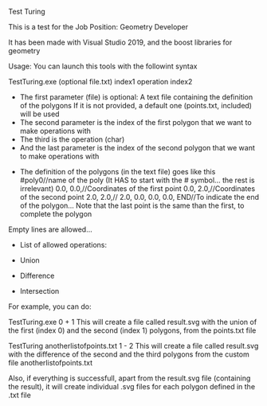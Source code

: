 Test Turing

This is a test for the Job Position: Geometry Developer

It has been made with Visual Studio 2019, and the boost libraries for geometry

Usage:
You can launch this tools with the followint syntax

TestTuring.exe (optional file.txt) index1 operation index2

- The first parameter (file) is optional: A text file containing the definition of the polygons
  If it is not provided, a default one (points.txt, included) will be used
- The second parameter is the index of the first polygon that we want to make operations with
- The third is the operation (char)
- And the last parameter is the index of the second polygon that we want to make operations with

* The definition of the polygons (in the text file) goes like this
  #poly0//name of the poly (It HAS to start with the # symbol... the rest is irrelevant)
  0.0, 0.0,//Coordinates of the first point
  0.0, 2.0,//Coordinates of the second point
  2.0, 2.0,//
  2.0, 0.0,
  0.0, 0.0,
  END//To indicate the end of the polygon... Note that the last point is the same than the first, to complete the polygon

Empty lines are allowed... 

* List of allowed operations:
+ Union
- Difference
* Intersection


For example, you can do:

TestTuring.exe 0 + 1
This will create a file called result.svg with the union of the first (index 0) and the second (index 1) polygons, from the points.txt file

TestTuring anotherlistofpoints.txt 1 - 2
This will create a file called result.svg with the difference of the second and the third polygons from the custom file anotherlistofpoints.txt


Also, if everything is successfull, apart from the result.svg file (containing the result), it will create individual .svg files for each polygon defined in the .txt file
